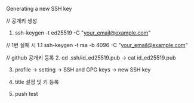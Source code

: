 Generating a new SSH key

// 공개키 생성
1. ssh-keygen -t ed25519 -C "your_email@example.com"

// 1번 실패 시
1.1 ssh-keygen -t rsa -b 4096 -C "your_email@example.com"


// github 공개키 등록
2. cd .ssh/id_ed25519.pub -> cat id_ed25519.pub

3. profile -> setting -> SSH and GPG keys -> new SSH key

4. title 설정 및 키 등록

5. push test